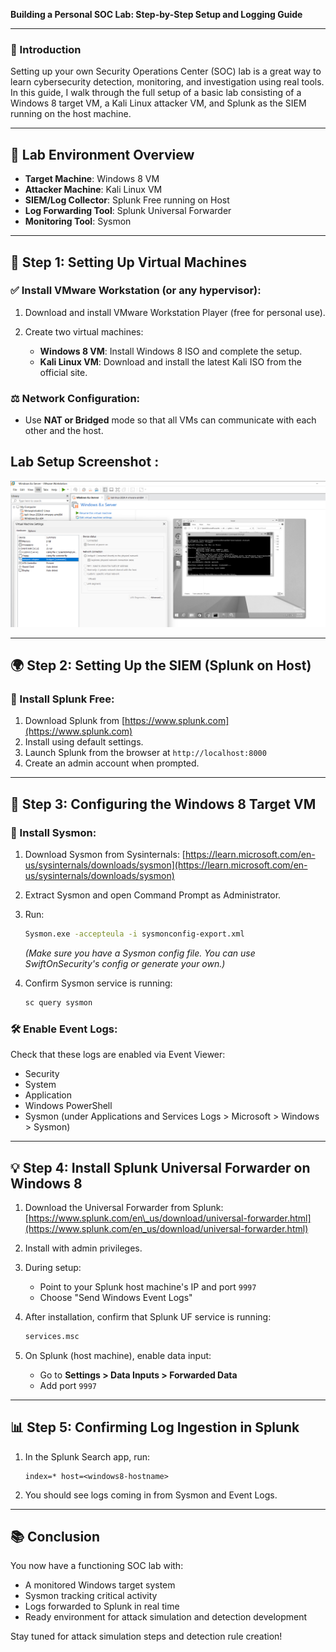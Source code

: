 **Building a Personal SOC Lab: Step-by-Step Setup and Logging Guide**

---

### 📁 Introduction

Setting up your own Security Operations Center (SOC) lab is a great way to learn cybersecurity detection, monitoring, and investigation using real tools. In this guide, I walk through the full setup of a basic lab consisting of a Windows 8 target VM, a Kali Linux attacker VM, and Splunk as the SIEM running on the host machine.

---

## 🚀 Lab Environment Overview

* **Target Machine**: Windows 8 VM
* **Attacker Machine**: Kali Linux VM
* **SIEM/Log Collector**: Splunk Free running on Host
* **Log Forwarding Tool**: Splunk Universal Forwarder
* **Monitoring Tool**: Sysmon

---

## 📅 Step 1: Setting Up Virtual Machines

### ✅ Install VMware Workstation (or any hypervisor):

1. Download and install VMware Workstation Player (free for personal use).
2. Create two virtual machines:

   * **Windows 8 VM**: Install Windows 8 ISO and complete the setup.
   * **Kali Linux VM**: Download and install the latest Kali ISO from the official site.

### ⚖️ Network Configuration:

* Use **NAT or Bridged** mode so that all VMs can communicate with each other and the host.

## Lab Setup Screenshot :
![Description for image 1](../Screenshots/image1.png)

---

## 🌍 Step 2: Setting Up the SIEM (Splunk on Host)

### 🔧 Install Splunk Free:

1. Download Splunk from [https://www.splunk.com](https://www.splunk.com)
2. Install using default settings.
3. Launch Splunk from the browser at `http://localhost:8000`
4. Create an admin account when prompted.

---

## 🚪 Step 3: Configuring the Windows 8 Target VM

### 🔢 Install Sysmon:

1. Download Sysmon from Sysinternals: [https://learn.microsoft.com/en-us/sysinternals/downloads/sysmon](https://learn.microsoft.com/en-us/sysinternals/downloads/sysmon)
2. Extract Sysmon and open Command Prompt as Administrator.
3. Run:

   ```bash
   Sysmon.exe -accepteula -i sysmonconfig-export.xml
   ```

   *(Make sure you have a Sysmon config file. You can use SwiftOnSecurity's config or generate your own.)*
4. Confirm Sysmon service is running:

   ```bash
   sc query sysmon
   ```

### 🛠️ Enable Event Logs:

Check that these logs are enabled via Event Viewer:

* Security
* System
* Application
* Windows PowerShell
* Sysmon (under Applications and Services Logs > Microsoft > Windows > Sysmon)

---

## 💡 Step 4: Install Splunk Universal Forwarder on Windows 8

1. Download the Universal Forwarder from Splunk: [https://www.splunk.com/en\_us/download/universal-forwarder.html](https://www.splunk.com/en_us/download/universal-forwarder.html)
2. Install with admin privileges.
3. During setup:

   * Point to your Splunk host machine's IP and port `9997`
   * Choose "Send Windows Event Logs"
4. After installation, confirm that Splunk UF service is running:

   ```bash
   services.msc
   ```
5. On Splunk (host machine), enable data input:

   * Go to **Settings > Data Inputs > Forwarded Data**
   * Add port `9997`

---

## 📊 Step 5: Confirming Log Ingestion in Splunk

1. In the Splunk Search app, run:

   ```spl
   index=* host=<windows8-hostname>
   ```
2. You should see logs coming in from Sysmon and Event Logs.

---

## 📚 Conclusion

You now have a functioning SOC lab with:

* A monitored Windows target system
* Sysmon tracking critical activity
* Logs forwarded to Splunk in real time
* Ready environment for attack simulation and detection development

Stay tuned for attack simulation steps and detection rule creation!
